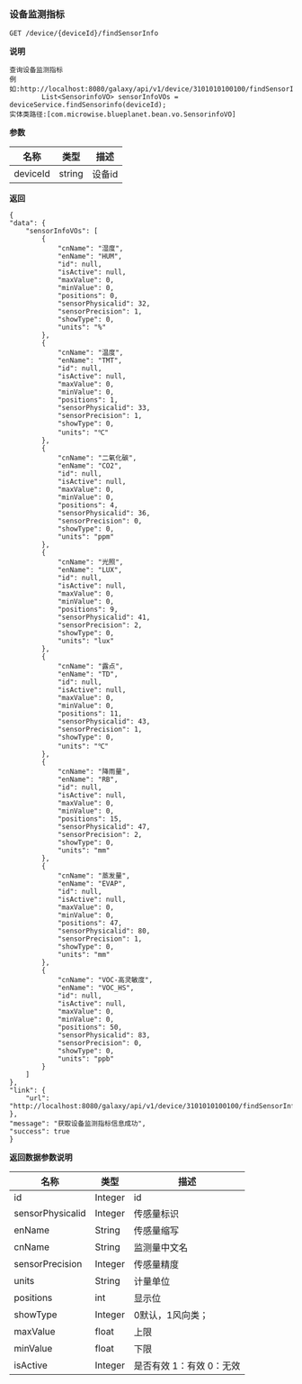 [$PROFILE$]: extended

### <a name="设备监测指标"></a>设备监测指标

    GET /device/{deviceId}/findSensorInfo

**说明**

    查询设备监测指标
    例如:http://localhost:8080/galaxy/api/v1/device/3101010100100/findSensorInfo
            List<SensorinfoVO> sensorInfoVOs = deviceService.findSensorinfo(deviceId);
    实体类路径:[com.microwise.blueplanet.bean.vo.SensorinfoVO]

**参数**

|   名称    |  类型  |   描述  |
|     -     |      - |    -    |
| deviceId  | string | 设备id  |

**返回**

    {
    "data": {
        "sensorInfoVOs": [
            {
                "cnName": "湿度",
                "enName": "HUM",
                "id": null,
                "isActive": null,
                "maxValue": 0,
                "minValue": 0,
                "positions": 0,
                "sensorPhysicalid": 32,
                "sensorPrecision": 1,
                "showType": 0,
                "units": "%"
            },
            {
                "cnName": "温度",
                "enName": "TMT",
                "id": null,
                "isActive": null,
                "maxValue": 0,
                "minValue": 0,
                "positions": 1,
                "sensorPhysicalid": 33,
                "sensorPrecision": 1,
                "showType": 0,
                "units": "℃"
            },
            {
                "cnName": "二氧化碳",
                "enName": "CO2",
                "id": null,
                "isActive": null,
                "maxValue": 0,
                "minValue": 0,
                "positions": 4,
                "sensorPhysicalid": 36,
                "sensorPrecision": 0,
                "showType": 0,
                "units": "ppm"
            },
            {
                "cnName": "光照",
                "enName": "LUX",
                "id": null,
                "isActive": null,
                "maxValue": 0,
                "minValue": 0,
                "positions": 9,
                "sensorPhysicalid": 41,
                "sensorPrecision": 2,
                "showType": 0,
                "units": "lux"
            },
            {
                "cnName": "露点",
                "enName": "TD",
                "id": null,
                "isActive": null,
                "maxValue": 0,
                "minValue": 0,
                "positions": 11,
                "sensorPhysicalid": 43,
                "sensorPrecision": 1,
                "showType": 0,
                "units": "℃"
            },
            {
                "cnName": "降雨量",
                "enName": "RB",
                "id": null,
                "isActive": null,
                "maxValue": 0,
                "minValue": 0,
                "positions": 15,
                "sensorPhysicalid": 47,
                "sensorPrecision": 2,
                "showType": 0,
                "units": "mm"
            },
            {
                "cnName": "蒸发量",
                "enName": "EVAP",
                "id": null,
                "isActive": null,
                "maxValue": 0,
                "minValue": 0,
                "positions": 47,
                "sensorPhysicalid": 80,
                "sensorPrecision": 1,
                "showType": 0,
                "units": "mm"
            },
            {
                "cnName": "VOC-高灵敏度",
                "enName": "VOC_HS",
                "id": null,
                "isActive": null,
                "maxValue": 0,
                "minValue": 0,
                "positions": 50,
                "sensorPhysicalid": 83,
                "sensorPrecision": 0,
                "showType": 0,
                "units": "ppb"
            }
        ]
    },
    "link": {
        "url": "http://localhost:8080/galaxy/api/v1/device/3101010100100/findSensorInfo"
    },
    "message": "获取设备监测指标信息成功",
    "success": true
    }

**返回数据参数说明**

|   名称    |  类型  |   描述  |
|     -     |      - |    -    |
| id | Integer | id |
| sensorPhysicalid | Integer | 传感量标识  |
| enName | String | 传感量缩写 |
| cnName | String | 监测量中文名 |
| sensorPrecision | Integer | 传感量精度 |
| units | String | 计量单位 |
| positions | int | 显示位 |
| showType | Integer | 0默认，1风向类； |
| maxValue | float | 上限 |
| minValue | float | 下限 |
| isActive | Integer | 是否有效 1：有效 0：无效 |

